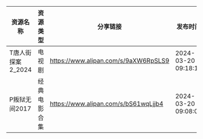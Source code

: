 | 资源名称         | 资源类型   | 分享链接                                 | 发布时间                |
| ------------ | ------ | ------------------------------------ | ------------------- |
| T唐人街探案2_2024 | 电视剧    | https://www.alipan.com/s/9aXW6RpSLS9 | 2024-03-20 09:18:11 |
| P叛狱无间2017    | 经典电影合集 | https://www.alipan.com/s/bS61wqLjjb4 | 2024-03-20 09:08:09 |
